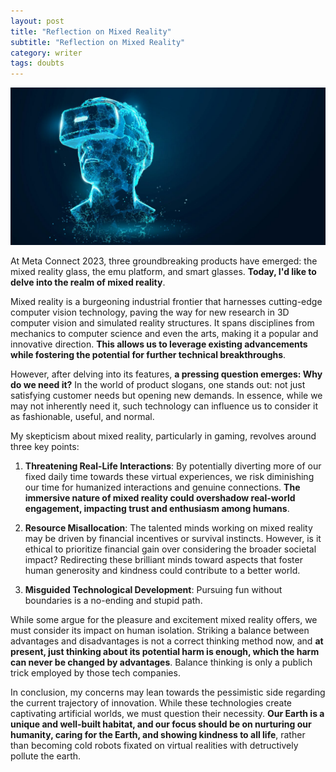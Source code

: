 ```yaml
---
layout: post
title: "Reflection on Mixed Reality"
subtitle: "Reflection on Mixed Reality"
category: writer
tags: doubts
---
```


![](/assets/img/2023-12-01/headset.jpg)

At Meta Connect 2023, three groundbreaking products have emerged: the mixed reality glass, the emu platform, and smart glasses. **Today, I'd like to delve into the realm of mixed reality**.

Mixed reality is a burgeoning industrial frontier that harnesses cutting-edge computer vision technology, paving the way for new research in 3D computer vision and simulated reality structures. It spans disciplines from mechanics to computer science and even the arts, making it a popular and innovative direction. **This allows us to leverage existing advancements while fostering the potential for further technical breakthroughs**.

However, after delving into its features, **a pressing question emerges: Why do we need it?** In the world of product slogans, one stands out: not just satisfying customer needs but opening new demands. In essence, while we may not inherently need it, such technology can influence us to consider it as fashionable, useful, and normal.

My skepticism about mixed reality, particularly in gaming, revolves around three key points:

1. **Threatening Real-Life Interactions**: By potentially diverting more of our fixed daily time towards these virtual experiences, we risk diminishing our time for humanized interactions and genuine connections. **The immersive nature of mixed reality could overshadow real-world engagement, impacting trust and enthusiasm among humans**.

2. **Resource Misallocation**: The talented minds working on mixed reality may be driven by financial incentives or survival instincts. However, is it ethical to prioritize financial gain over considering the broader societal impact? Redirecting these brilliant minds toward aspects that foster human generosity and kindness could contribute to a better world.

3. **Misguided Technological Development**: Pursuing fun without boundaries is a no-ending and stupid path. 

While some argue for the pleasure and excitement mixed reality offers, we must consider its impact on human isolation. Striking a balance between advantages and disadvantages is not a correct thinking method now, and **at present, just thinking about its potential harm is enough, which the harm can never be changed by advantages**. Balance thinking is only a publich trick employed by those tech companies.

In conclusion, my concerns may lean towards the pessimistic side regarding the current trajectory of innovation. While these technologies create captivating artificial worlds, we must question their necessity. **Our Earth is a unique and well-built habitat, and our focus should be on nurturing our humanity, caring for the Earth, and showing kindness to all life**, rather than becoming cold robots fixated on virtual realities with detructively pollute the earth.